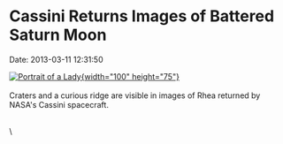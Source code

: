 Cassini Returns Images of Battered Saturn Moon
==============================================

Date: 2013-03-11 12:31:50

[![Portrait of a
Lady](http://www.jpl.nasa.gov/images/cassini/20130311/rhea20130311-th.jpg){width="100"
height="75"}](http://www.jpl.nasa.gov/news/news.cfm?release=2013-089&rn=news.xml&rst=3720)\
\
Craters and a curious ridge are visible in images of Rhea returned by
NASA\'s Cassini spacecraft.

\
\
